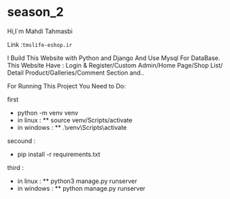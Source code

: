 # season_2



Hi,I`m Mahdi Tahmasbi

Link :<code><a>tmslife-eshop.ir</a></code>

I Build This Website with Python and Django And Use Mysql For DataBase. This Website Have : Login &
Register/Custom Admin/Home Page/Shop List/ Detail
Product/Galleries/Comment Section and..




For Running This Project You Need to Do:

first

* python -m venv venv
* in linux :
** source venv/Scripts/activate
* in windows :
** .\venv\Scripts\activate


secound :



* pip install -r requirements.txt


third : 


* in linux :
** python3 manage.py runserver
* in windows :
** python manage.py runserver
